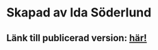 # Skapad av Ida Söderlund
## Länk till publicerad version: [här!](https://idasoderlund.github.io/FishAssignment/)
